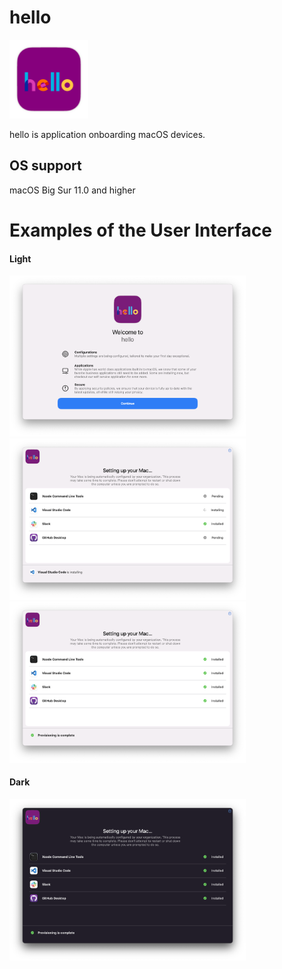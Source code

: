 # hello
<img src="/assets/HelloIcon.png" width=25% height=25%>

hello is application onboarding macOS devices.

## OS support
macOS Big Sur 11.0 and higher

# Examples of the User Interface

#### Light
<img src="/assets/demo_light_1.png" width=75% height=75%>
<img src="/assets/demo_light_2.png" width=75% height=75%>
<img src="/assets/demo_light_3.png" width=75% height=75%>

#### Dark
<img src="/assets/demo_dark_3.png" width=75% height=75%>
